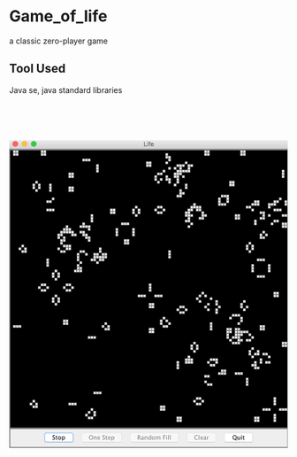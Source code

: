 # Game_of_life
a classic zero-player game 

## Tool Used
Java se, java standard libraries
<br>

<br><br><br><br>
![alt text](image.png)
